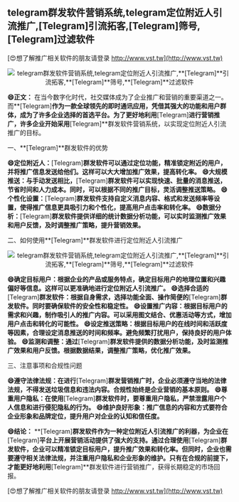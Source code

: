 ## **telegram群发软件营销系统,telegram定位附近人引流推广,**[Telegram]**引流拓客,**[Telegram]**筛号,**[Telegram]**过滤软件**

[😍想了解推广相关软件的朋友请登录 http://www.vst.tw](http://www.vst.tw)

 <center><img src="https://vst.tw/MP4/tuiguang/png/7.png" alt="telegram群发软件营销系统,telegram定位附近人引流推广,**[Telegram]**引流拓客,**[Telegram]**筛号,**[Telegram]**过滤软件"></center>

**😄正文：**
在当今数字化时代，社交媒体成为了企业推广和营销的重要渠道之一。而**[Telegram]**作为一款全球领先的即时通讯应用，凭借其强大的功能和用户群体，成为了许多企业选择的首选平台。为了更好地利用**[Telegram]**进行营销推广，许多企业开始采用**[Telegram]**群发软件营销系统，以实现定位附近人引流推广的目标。

一、**[Telegram]**群发软件的优势

**😄定位附近人：**[Telegram]**群发软件可以通过定位功能，精准锁定附近的用户，并将推广信息发送给他们。这样可以大大增加推广效果，提高转化率。**
**😄大规模推送：与手动发送相比，**[Telegram]**群发软件可以实现快速、批量的消息推送，节省时间和人力成本。同时，可以根据不同的推广目标，灵活调整推送策略。**
**😄个性化设置：**[Telegram]**群发软件支持自定义消息内容、格式和发送频率等设置，使得推广信息更具吸引力和个性化，提高用户点击率和转化率。**
**😄数据分析：**[Telegram]**群发软件提供详细的统计数据分析功能，可以实时监测推广效果和用户反馈，及时调整推广策略，提升营销效果。**

二、如何使用**[Telegram]**群发软件进行定位附近人引流推广

 <center><img src="https://vst.tw/MP4/tuiguang/png/0.png" alt="telegram群发软件营销系统,telegram定位附近人引流推广,**[Telegram]**引流拓客,**[Telegram]**筛号,**[Telegram]**过滤软件"></center>

**😄确定目标用户：根据企业的产品或服务特点，确定目标用户的地理位置和兴趣偏好等信息。这样可以更准确地进行定位附近人引流推广。**
**😄选择合适的**[Telegram]**群发软件：根据自身需求，选择功能全面、操作简便的**[Telegram]**群发软件。同时要确保软件的安全性和稳定性。**
**😄设置推广内容：根据目标用户的需求和兴趣，制作吸引人的推广内容。可以采用图文结合、优惠活动等方式，增加用户点击和转化的可能性。**
**😄设定推送策略：根据目标用户的在线时间和活跃度等因素，合理设定消息推送的时间和频率。避免频繁打扰用户，保持良好的用户体验。**
**😄监测和调整：通过**[Telegram]**群发软件提供的数据分析功能，及时监测推广效果和用户反馈。根据数据结果，调整推广策略，优化推广效果。**

三、注意事项和合规性问题

**😄遵守法律法规：在进行**[Telegram]**群发营销推广时，企业必须遵守当地的法律法规，不得发送垃圾信息和违法内容。合规性始终是企业营销的基本原则。**
**😄尊重用户隐私：在使用**[Telegram]**群发软件时，要尊重用户隐私，严禁泄露用户个人信息和进行侵犯隐私的行为。**
**😄维护良好形象：推广信息的内容和方式要符合企业形象和品牌定位，提升用户对企业的认知和信任度。**

**😄结论：**
**[Telegram]**群发软件作为一种定位附近人引流推广的利器，为企业在**[Telegram]**平台上开展营销活动提供了强大的支持。通过合理使用**[Telegram]**群发软件，企业可以精准锁定目标用户，提升推广效果和转化率。但同时，企业也需要遵守相关法律法规，并注重用户隐私和企业形象的维护。只有在合规的前提下，才能更好地利用**[Telegram]**群发软件进行营销推广，获得长期稳定的市场回报。

[😍想了解推广相关软件的朋友请登录 http://www.vst.tw](http://www.vst.tw)



